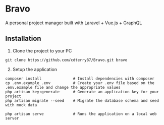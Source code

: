 # Bravo
A personal project manager built with Laravel + Vue.js + GraphQL 
 
## Installation
1. Clone the project to your PC
```
git clone https://github.com/cdterry87/Bravo.git bravo
```

2. Setup the application
```
composer install              # Install dependencies with composer
cp .env.example .env          # Create your .env file based on the .env.example file and change the appropriate values
php artisan key:generate      # Generate an application key for your project
php artisan migrate --seed    # Migrate the database schema and seed with mock data

php artisan serve             # Runs the application on a local web server
```
